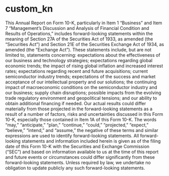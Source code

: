 # custom_kn

This Annual Report on Form 10-K, particularly in Item 1 “Business” and Item 7 “Management’s Discussion and
Analysis of Financial Condition and Results of Operations,” includes forward-looking statements within the meaning of
Section 27A of the Securities Act of 1933, as amended (the “Securities Act”) and Section 21E of the Securities Exchange
Act of 1934, as amended (the “Exchange Act”). These statements include, but are not limited to, statements concerning:
expectations about the effectiveness of our business and technology strategies; expectations regarding global economic
trends; the impact of rising global inflation and increased interest rates; expectations regarding recent and future
acquisitions; current semiconductor industry trends; expectations of the success and market acceptance of our intellectual
property and our solutions; the continuing impact of macroeconomic conditions on the semiconductor industry and our
business; supply chain disruptions; possible impacts from the evolving trade regulatory environment and geopolitical
tensions; and our ability to obtain additional financing if needed. Our actual results could differ materially from those
projected in the forward-looking statements as a result of a number of factors, risks and uncertainties discussed in this
Form 10-K, especially those contained in Item 1A of this Form 10-K. The words “may,” “anticipate,” “plan,”
“continue,” “could,” “projected,” “expect,” “believe,” “intend,” and “assume,” the negative of these terms and similar
expressions are used to identify forward-looking statements. All forward-looking statements and information included
herein is given as of the filing date of this Form 10-K with the Securities and Exchange Commission (“SEC”) and based
on information available to us at the time of this report and future events or circumstances could differ significantly from
these forward-looking statements. Unless required by law, we undertake no obligation to update publicly any such
forward-looking statements. 

